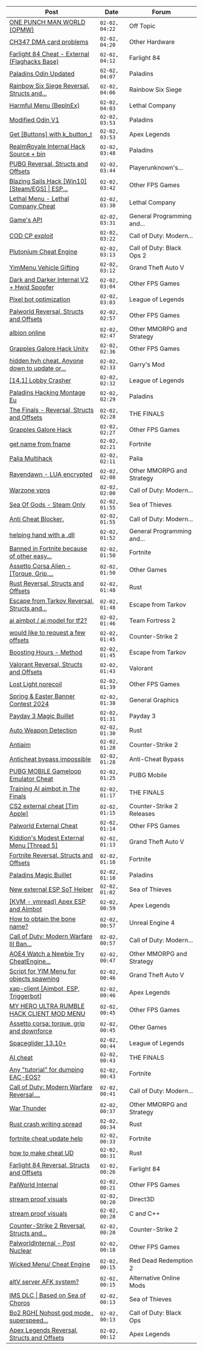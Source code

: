 |Post|Date|Forum|
|----|----|-----|
|[ONE PUNCH MAN WORLD (OPMW)](https://www.unknowncheats.me/forum/off-topic/621907-punch-world-opmw.html)|`02-02, 04:22`|Off Topic|
|[CH347 DMA card problems](https://www.unknowncheats.me/forum/other-hardware/620226-ch347-dma-card.html)|`02-02, 04:20`|Other Hardware|
|[Farlight 84 Cheat - External (Flaghacks Base)](https://www.unknowncheats.me/forum/farlight-84-a/611333-farlight-84-cheat-external-flaghacks-base.html)|`02-02, 04:12`|Farlight 84|
|[Paladins Odin Updated](https://www.unknowncheats.me/forum/paladins/515266-paladins-odin-updated.html)|`02-02, 04:07`|Paladins|
|[Rainbow Six Siege Reversal, Structs and...](https://www.unknowncheats.me/forum/rainbow-six-siege/255148-rainbow-six-siege-reversal-structs-offsets.html)|`02-02, 04:06`|Rainbow Six Siege|
|[Harmful Menu (BepInEx)](https://www.unknowncheats.me/forum/lethal-company/621077-harmful-menu-bepinex.html)|`02-02, 04:03`|Lethal Company|
|[Modified Odin V1](https://www.unknowncheats.me/forum/paladins/585919-modified-odin-v1.html)|`02-02, 03:53`|Paladins|
|[Get \[Buttons\] with k_button_t](https://www.unknowncheats.me/forum/apex-legends/621903-buttons-k_button_t.html)|`02-02, 03:53`|Apex Legends|
|[RealmRoyale Internal Hack Source + bin](https://www.unknowncheats.me/forum/paladins/621617-realmroyale-internal-hack-source-bin.html)|`02-02, 03:48`|Paladins|
|[PUBG Reversal, Structs and Offsets](https://www.unknowncheats.me/forum/playerunknown-s-battlegrounds/214976-pubg-reversal-structs-offsets.html)|`02-02, 03:44`|Playerunknown's...|
|[Blazing Sails Hack \[Win10\] \[Steam/EGS\] \| ESP...](https://www.unknowncheats.me/forum/other-fps-games/620821-blazing-sails-hack-win10-steam-egs-esp-speedhack-noclip.html)|`02-02, 03:42`|Other FPS Games|
|[Lethal Menu - Lethal Company Cheat](https://www.unknowncheats.me/forum/lethal-company/615575-lethal-menu-lethal-company-cheat.html)|`02-02, 03:30`|Lethal Company|
|[Game's API](https://www.unknowncheats.me/forum/general-programming-and-reversing/621824-games-api.html)|`02-02, 03:31`|General Programming and...|
|[COD CP exploit](https://www.unknowncheats.me/forum/call-of-duty-modern-warfare-iii/616611-cod-cp-exploit.html)|`02-02, 03:22`|Call of Duty: Modern...|
|[Plutonium Cheat Engine](https://www.unknowncheats.me/forum/call-of-duty-black-ops-2-a/621727-plutonium-cheat-engine.html)|`02-02, 03:13`|Call of Duty: Black Ops 2|
|[YimMenu Vehicle Gifting](https://www.unknowncheats.me/forum/grand-theft-auto-v/620962-yimmenu-vehicle-gifting.html)|`02-02, 03:12`|Grand Theft Auto V|
|[Dark and Darker Internal V2 + Hwid Spoofer](https://www.unknowncheats.me/forum/other-fps-games/618587-dark-darker-internal-v2-hwid-spoofer.html)|`02-02, 03:04`|Other FPS Games|
|[Pixel bot optimization](https://www.unknowncheats.me/forum/league-of-legends/621897-pixel-bot-optimization.html)|`02-02, 03:03`|League of Legends|
|[Palworld Reversal, Structs and Offsets](https://www.unknowncheats.me/forum/other-fps-games/620076-palworld-reversal-structs-offsets.html)|`02-02, 02:57`|Other FPS Games|
|[albion online](https://www.unknowncheats.me/forum/other-mmorpg-and-strategy/621896-albion-online.html)|`02-02, 02:47`|Other MMORPG and Strategy|
|[Grapples Galore Hack Unity](https://www.unknowncheats.me/forum/other-fps-games/621895-grapples-galore-hack-unity.html)|`02-02, 02:36`|Other FPS Games|
|[hidden hvh cheat. Anyone down to update or...](https://www.unknowncheats.me/forum/garry-s-mod/621894-hidden-hvh-cheat-update-cheat-usable.html)|`02-02, 02:33`|Garry's Mod|
|[\[14.1\] Lobby Crasher](https://www.unknowncheats.me/forum/league-of-legends/620451-14-1-lobby-crasher.html)|`02-02, 02:32`|League of Legends|
|[Paladins Hacking Montage Eu](https://www.unknowncheats.me/forum/paladins/621893-paladins-hacking-montage-eu.html)|`02-02, 02:29`|Paladins|
|[The Finals - Reversal, Structs and Offsets](https://www.unknowncheats.me/forum/the-finals/516372-finals-reversal-structs-offsets.html)|`02-02, 02:28`|THE FINALS|
|[Grapples Galore Hack](https://www.unknowncheats.me/forum/other-fps-games/621892-grapples-galore-hack.html)|`02-02, 02:27`|Other FPS Games|
|[get name from fname](https://www.unknowncheats.me/forum/fortnite/621019-name-fname.html)|`02-02, 02:21`|Fortnite|
|[Palia Multihack](https://www.unknowncheats.me/forum/palia/596326-palia-multihack.html)|`02-02, 02:11`|Palia|
|[Ravendawn - LUA encrypted](https://www.unknowncheats.me/forum/other-mmorpg-and-strategy/619475-ravendawn-lua-encrypted.html)|`02-02, 02:08`|Other MMORPG and Strategy|
|[Warzone vpns](https://www.unknowncheats.me/forum/call-of-duty-modern-warfare-3-a/621008-warzone-vpns.html)|`02-02, 02:00`|Call of Duty: Modern...|
|[Sea Of Gods - Steam Only](https://www.unknowncheats.me/forum/sea-of-thieves/614719-sea-gods-steam.html)|`02-02, 01:55`|Sea of Thieves|
|[Anti Cheat Blocker.](https://www.unknowncheats.me/forum/call-of-duty-modern-warfare-iii/620024-anti-cheat-blocker.html)|`02-02, 01:55`|Call of Duty: Modern...|
|[helping hand with a .dll](https://www.unknowncheats.me/forum/general-programming-and-reversing/621889-helping-hand-dll.html)|`02-02, 01:52`|General Programming and...|
|[Banned in Fortnite because of other easy...](https://www.unknowncheats.me/forum/fortnite/621134-banned-fortnite-easy-anticheat-game.html)|`02-02, 01:50`|Fortnite|
|[Assetto Corsa Alien - \[Torque, Grip,...](https://www.unknowncheats.me/forum/other-games/511184-assetto-corsa-alien-torque-grip-downforce.html)|`02-02, 01:50`|Other Games|
|[Rust Reversal, Structs and Offsets](https://www.unknowncheats.me/forum/rust/164256-rust-reversal-structs-offsets.html)|`02-02, 01:48`|Rust|
|[Escape from Tarkov Reversal, Structs and...](https://www.unknowncheats.me/forum/escape-from-tarkov/226519-escape-tarkov-reversal-structs-offsets.html)|`02-02, 01:48`|Escape from Tarkov|
|[ai aimbot / ai model for tf2?](https://www.unknowncheats.me/forum/team-fortress-2-a/621637-ai-aimbot-ai-model-tf2.html)|`02-02, 01:46`|Team Fortress 2|
|[would like to request a few offsets](https://www.unknowncheats.me/forum/counter-strike-2-a/621886-request-offsets.html)|`02-02, 01:45`|Counter-Strike 2|
|[Boosting Hours - Method](https://www.unknowncheats.me/forum/escape-from-tarkov/620462-boosting-hours-method.html)|`02-02, 01:45`|Escape from Tarkov|
|[Valorant Reversal, Structs and Offsets](https://www.unknowncheats.me/forum/valorant/385792-valorant-reversal-structs-offsets.html)|`02-02, 01:43`|Valorant|
|[Lost Light norecoil](https://www.unknowncheats.me/forum/other-fps-games/618699-lost-light-norecoil.html)|`02-02, 01:39`|Other FPS Games|
|[Spring & Easter Banner Contest 2024](https://www.unknowncheats.me/forum/general-graphics/621885-spring-easter-banner-contest-2024-a.html)|`02-02, 01:38`|General Graphics|
|[Payday 3 Magic Buillet](https://www.unknowncheats.me/forum/payday-3-a/621779-payday-3-magic-buillet.html)|`02-02, 01:31`|Payday 3|
|[Auto Weapon Detection](https://www.unknowncheats.me/forum/rust/620758-auto-weapon-detection.html)|`02-02, 01:30`|Rust|
|[Antiaim](https://www.unknowncheats.me/forum/counter-strike-2-a/621593-antiaim.html)|`02-02, 01:28`|Counter-Strike 2|
|[Anticheat bypass impossible](https://www.unknowncheats.me/forum/anti-cheat-bypass/621815-anticheat-bypass-impossible.html)|`02-02, 01:28`|Anti-Cheat Bypass|
|[PUBG MOBILE Gameloop Emulator Cheat](https://www.unknowncheats.me/forum/pubg-mobile/576303-pubg-mobile-gameloop-emulator-cheat.html)|`02-02, 01:25`|PUBG Mobile|
|[Training AI aimbot in The Finals](https://www.unknowncheats.me/forum/the-finals/616898-training-ai-aimbot-finals.html)|`02-02, 01:17`|THE FINALS|
|[CS2 external cheat \[Tim Apple\]](https://www.unknowncheats.me/forum/counter-strike-2-releases/609206-cs2-external-cheat-tim-apple.html)|`02-02, 01:15`|Counter-Strike 2 Releases|
|[Palworld External Cheat](https://www.unknowncheats.me/forum/other-fps-games/620558-palworld-external-cheat.html)|`02-02, 01:14`|Other FPS Games|
|[Kiddion's Modest External Menu \[Thread 5\]](https://www.unknowncheats.me/forum/grand-theft-auto-v/576854-kiddions-modest-external-menu-thread-5-a.html)|`02-02, 01:13`|Grand Theft Auto V|
|[Fortnite Reversal, Structs and Offsets](https://www.unknowncheats.me/forum/fortnite/235061-fortnite-reversal-structs-offsets.html)|`02-02, 01:10`|Fortnite|
|[Paladins Magic Buillet](https://www.unknowncheats.me/forum/paladins/619864-paladins-magic-buillet.html)|`02-02, 01:10`|Paladins|
|[New external ESP SoT Helper](https://www.unknowncheats.me/forum/sea-of-thieves/581265-external-esp-sot-helper.html)|`02-02, 01:02`|Sea of Thieves|
|[\[KVM - vmread\] Apex ESP and Aimbot](https://www.unknowncheats.me/forum/apex-legends/406426-kvm-vmread-apex-esp-aimbot.html)|`02-02, 00:59`|Apex Legends|
|[How to obtain the bone name?](https://www.unknowncheats.me/forum/unreal-engine-4-a/618817-obtain-bone-name.html)|`02-02, 00:57`|Unreal Engine 4|
|[Call of Duty: Modern Warfare III Ban...](https://www.unknowncheats.me/forum/call-of-duty-modern-warfare-iii/606188-call-duty-modern-warfare-iii-ban-discussion-thread.html)|`02-02, 00:57`|Call of Duty: Modern...|
|[AOE4 Watch a Newbie Try CheatEngine...](https://www.unknowncheats.me/forum/other-mmorpg-and-strategy/612326-aoe4-watch-newbie-try-cheatengine-walk.html)|`02-02, 00:47`|Other MMORPG and Strategy|
|[Script for YIM Menu for objects spawning](https://www.unknowncheats.me/forum/grand-theft-auto-v/620673-script-yim-menu-objects-spawning.html)|`02-02, 00:46`|Grand Theft Auto V|
|[xap-client \[Aimbot, ESP, Triggerbot\]](https://www.unknowncheats.me/forum/apex-legends/606842-xap-client-aimbot-esp-triggerbot.html)|`02-02, 00:46`|Apex Legends|
|[MY HERO ULTRA RUMBLE HACK CLIENT MOD MENU](https://www.unknowncheats.me/forum/other-fps-games/617205-hero-ultra-rumble-hack-client-mod-menu.html)|`02-02, 00:45`|Other FPS Games|
|[Assetto corsa: torque, grip and downforce](https://www.unknowncheats.me/forum/other-games/598183-assetto-corsa-torque-grip-downforce.html)|`02-02, 00:45`|Other Games|
|[Spaceglider 13.10+](https://www.unknowncheats.me/forum/league-of-legends/583987-spaceglider-13-10-a.html)|`02-02, 00:44`|League of Legends|
|[AI cheat](https://www.unknowncheats.me/forum/the-finals/621623-ai-cheat.html)|`02-02, 00:43`|THE FINALS|
|[Any "tutorial" for dumping EAC-EOS?](https://www.unknowncheats.me/forum/fortnite/619657-tutorial-dumping-eac-eos.html)|`02-02, 00:43`|Fortnite|
|[Call of Duty: Modern Warfare Reversal,...](https://www.unknowncheats.me/forum/call-of-duty-modern-warfare/384429-call-duty-modern-warfare-reversal-structs-offsets.html)|`02-02, 00:41`|Call of Duty: Modern...|
|[War Thunder](https://www.unknowncheats.me/forum/other-mmorpg-and-strategy/85949-war-thunder.html)|`02-02, 00:37`|Other MMORPG and Strategy|
|[Rust crash writing spread](https://www.unknowncheats.me/forum/rust/620737-rust-crash-writing-spread.html)|`02-02, 00:34`|Rust|
|[fortnite cheat update help](https://www.unknowncheats.me/forum/fortnite/621877-fortnite-cheat-update-help.html)|`02-02, 00:33`|Fortnite|
|[how to make cheat UD](https://www.unknowncheats.me/forum/rust/621761-cheat-ud.html)|`02-02, 00:31`|Rust|
|[Farlight 84 Reversal, Structs and Offsets](https://www.unknowncheats.me/forum/farlight-84-a/580566-farlight-84-reversal-structs-offsets.html)|`02-02, 00:26`|Farlight 84|
|[PalWorld Internal](https://www.unknowncheats.me/forum/other-fps-games/620394-palworld-internal.html)|`02-02, 00:21`|Other FPS Games|
|[stream proof visuals](https://www.unknowncheats.me/forum/direct3d/621875-stream-proof-visuals.html)|`02-02, 00:20`|Direct3D|
|[stream proof visuals](https://www.unknowncheats.me/forum/c-and-c-/621874-stream-proof-visuals.html)|`02-02, 00:20`|C and C++|
|[Counter-Strike 2 Reversal, Structs and...](https://www.unknowncheats.me/forum/counter-strike-2-a/576077-counter-strike-2-reversal-structs-offsets.html)|`02-02, 00:20`|Counter-Strike 2|
|[PalworldInternal - Post Nuclear](https://www.unknowncheats.me/forum/other-fps-games/621709-palworldinternal-post-nuclear.html)|`02-02, 00:18`|Other FPS Games|
|[Wicked Menu/ Cheat Engine](https://www.unknowncheats.me/forum/red-dead-redemption-2-a/372512-wicked-menu-cheat-engine.html)|`02-02, 00:15`|Red Dead Redemption 2|
|[altV server AFK system?](https://www.unknowncheats.me/forum/alternative-online-mods/621747-altv-server-afk-system.html)|`02-02, 00:15`|Alternative Online Mods|
|[IMS DLC \| Based on Sea of Choros](https://www.unknowncheats.me/forum/sea-of-thieves/620837-ims-dlc-based-sea-choros.html)|`02-02, 00:13`|Sea of Thieves|
|[Bo2 RGH\[ Nohost god mode , superspeed...](https://www.unknowncheats.me/forum/call-of-duty-black-ops/621713-bo2-rgh-nohost-god-mode-superspeed-unlimited-ammo.html)|`02-02, 00:13`|Call of Duty: Black Ops|
|[Apex Legends Reversal, Structs and Offsets](https://www.unknowncheats.me/forum/apex-legends/319804-apex-legends-reversal-structs-offsets.html)|`02-02, 00:12`|Apex Legends|
